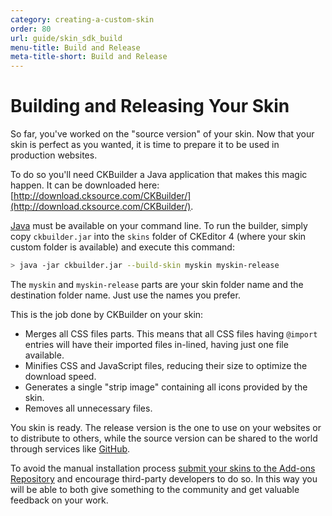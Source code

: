 ```yaml
---
category: creating-a-custom-skin
order: 80
url: guide/skin_sdk_build
menu-title: Build and Release
meta-title-short: Build and Release
---
```

<!--
Copyright (c) 2003-2022, CKSource Holding sp. z o.o. All rights reserved.
For licensing, see LICENSE.md.
-->

# Building and Releasing Your Skin

So far, you've worked on the "source version" of your skin. Now that your skin is perfect as you wanted, it is time to prepare it to be used in production websites.

To do so you'll need CKBuilder a Java application that makes this magic happen. It can be downloaded here: [http://download.cksource.com/CKBuilder/](http://download.cksource.com/CKBuilder/).

[Java](http://java.com/en/download/) must be available on your command line. To run the builder, simply copy `ckbuilder.jar` into the `skins` folder of CKEditor 4 (where your skin custom folder is available) and execute this command:

```sh
> java -jar ckbuilder.jar --build-skin myskin myskin-release
```

The `myskin` and `myskin-release` parts are your skin folder name and the destination folder name. Just use the names you prefer.

This is the job done by CKBuilder on your skin:

* Merges all CSS files parts. This means that all CSS files having `@import` entries will have their imported files in-lined, having just one file available.
* Minifies CSS and JavaScript files, reducing their size to optimize the download speed.
* Generates a single "strip image" containing all icons provided by the skin.
* Removes all unnecessary files.

You skin is ready. The release version is the one to use on your websites or to distribute to others, while the source version can be shared to the world through services like [GitHub](http://github.com/).

<info-box hint="">
    To avoid the manual installation process <a href="https://ckeditor.com/cke4/add/skin">submit your skins to the Add-ons Repository</a> and encourage third-party developers to do so. In this way you will be able to both give something to the community and get valuable feedback on your work.
</info-box>
